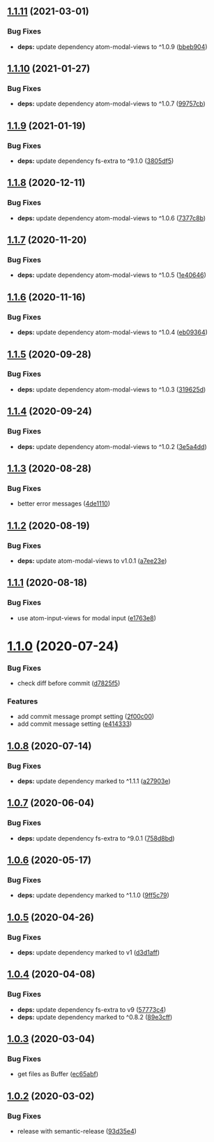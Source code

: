 ## [1.1.11](https://github.com/UziTech/sync-settings-git-location/compare/v1.1.10...v1.1.11) (2021-03-01)


### Bug Fixes

* **deps:** update dependency atom-modal-views to ^1.0.9 ([bbeb904](https://github.com/UziTech/sync-settings-git-location/commit/bbeb90441f338b2d7f8453fb3045f35921ec0c0f))

## [1.1.10](https://github.com/UziTech/sync-settings-git-location/compare/v1.1.9...v1.1.10) (2021-01-27)


### Bug Fixes

* **deps:** update dependency atom-modal-views to ^1.0.7 ([99757cb](https://github.com/UziTech/sync-settings-git-location/commit/99757cbe67f820dd8d55bf572a4e09f67300a0f3))

## [1.1.9](https://github.com/UziTech/sync-settings-git-location/compare/v1.1.8...v1.1.9) (2021-01-19)


### Bug Fixes

* **deps:** update dependency fs-extra to ^9.1.0 ([3805df5](https://github.com/UziTech/sync-settings-git-location/commit/3805df5b07cb1e1023b8db9d734452cc01233ff1))

## [1.1.8](https://github.com/UziTech/sync-settings-git-location/compare/v1.1.7...v1.1.8) (2020-12-11)


### Bug Fixes

* **deps:** update dependency atom-modal-views to ^1.0.6 ([7377c8b](https://github.com/UziTech/sync-settings-git-location/commit/7377c8b7846f7cdee96767d0edb0ad4ccb81d48b))

## [1.1.7](https://github.com/UziTech/sync-settings-git-location/compare/v1.1.6...v1.1.7) (2020-11-20)


### Bug Fixes

* **deps:** update dependency atom-modal-views to ^1.0.5 ([1e40646](https://github.com/UziTech/sync-settings-git-location/commit/1e40646509a313787efe9efce2e2b732470983ea))

## [1.1.6](https://github.com/UziTech/sync-settings-git-location/compare/v1.1.5...v1.1.6) (2020-11-16)


### Bug Fixes

* **deps:** update dependency atom-modal-views to ^1.0.4 ([eb09364](https://github.com/UziTech/sync-settings-git-location/commit/eb09364475d22d9f464ea64daf0580a85a44f898))

## [1.1.5](https://github.com/UziTech/sync-settings-git-location/compare/v1.1.4...v1.1.5) (2020-09-28)


### Bug Fixes

* **deps:** update dependency atom-modal-views to ^1.0.3 ([319625d](https://github.com/UziTech/sync-settings-git-location/commit/319625d335ffa0d501a00c57f949ad67bd1db9ba))

## [1.1.4](https://github.com/UziTech/sync-settings-git-location/compare/v1.1.3...v1.1.4) (2020-09-24)


### Bug Fixes

* **deps:** update dependency atom-modal-views to ^1.0.2 ([3e5a4dd](https://github.com/UziTech/sync-settings-git-location/commit/3e5a4dd2247ba3684e2144b753cc405e3e69895d))

## [1.1.3](https://github.com/UziTech/sync-settings-git-location/compare/v1.1.2...v1.1.3) (2020-08-28)


### Bug Fixes

* better error messages ([4de1110](https://github.com/UziTech/sync-settings-git-location/commit/4de11101701b856eaf7f7eb55f4483d1fe8a50e8))

## [1.1.2](https://github.com/UziTech/sync-settings-git-location/compare/v1.1.1...v1.1.2) (2020-08-19)


### Bug Fixes

* **deps:** update atom-modal-views to v1.0.1 ([a7ee23e](https://github.com/UziTech/sync-settings-git-location/commit/a7ee23e7f3eb943d612b45c7a97db24fe6cc0140))

## [1.1.1](https://github.com/UziTech/sync-settings-git-location/compare/v1.1.0...v1.1.1) (2020-08-18)


### Bug Fixes

* use atom-input-views for modal input ([e1763e8](https://github.com/UziTech/sync-settings-git-location/commit/e1763e8320364c80ac1351f772803f315f069a4c))

# [1.1.0](https://github.com/UziTech/sync-settings-git-location/compare/v1.0.8...v1.1.0) (2020-07-24)


### Bug Fixes

* check diff before commit ([d7825f5](https://github.com/UziTech/sync-settings-git-location/commit/d7825f5606b20ee6a78e5c1666c9a0e61129d82f))


### Features

* add commit message prompt setting ([2f00c00](https://github.com/UziTech/sync-settings-git-location/commit/2f00c00576e7d02538cefeff5c48d037bd78fdcd))
* add commit message setting ([e414333](https://github.com/UziTech/sync-settings-git-location/commit/e4143338cca43527405bb08bea3d1bed4a90d66b))

## [1.0.8](https://github.com/UziTech/sync-settings-git-location/compare/v1.0.7...v1.0.8) (2020-07-14)


### Bug Fixes

* **deps:** update dependency marked to ^1.1.1 ([a27903e](https://github.com/UziTech/sync-settings-git-location/commit/a27903ee6405f26517bae2ae5d67a06a5639072f))

## [1.0.7](https://github.com/UziTech/sync-settings-git-location/compare/v1.0.6...v1.0.7) (2020-06-04)


### Bug Fixes

* **deps:** update dependency fs-extra to ^9.0.1 ([758d8bd](https://github.com/UziTech/sync-settings-git-location/commit/758d8bdfb3e66226d5da4ef9fc9d6113c1abe606))

## [1.0.6](https://github.com/UziTech/sync-settings-git-location/compare/v1.0.5...v1.0.6) (2020-05-17)


### Bug Fixes

* **deps:** update dependency marked to ^1.1.0 ([9ff5c79](https://github.com/UziTech/sync-settings-git-location/commit/9ff5c79ff3be2d24678a2ac7ab9e7b4e9255e06f))

## [1.0.5](https://github.com/UziTech/sync-settings-git-location/compare/v1.0.4...v1.0.5) (2020-04-26)


### Bug Fixes

* **deps:** update dependency marked to v1 ([d3d1aff](https://github.com/UziTech/sync-settings-git-location/commit/d3d1aff0458289a34700ddd8fab6f0e5ffd10610))

## [1.0.4](https://github.com/UziTech/sync-settings-git-location/compare/v1.0.3...v1.0.4) (2020-04-08)


### Bug Fixes

* **deps:** update dependency fs-extra to v9 ([57773c4](https://github.com/UziTech/sync-settings-git-location/commit/57773c45607781ca1071374f54c0212adc0333d7))
* **deps:** update dependency marked to ^0.8.2 ([89e3cff](https://github.com/UziTech/sync-settings-git-location/commit/89e3cff84ef648502bc576a55bc7ef253cd23e47))

## [1.0.3](https://github.com/UziTech/sync-settings-git-location/compare/v1.0.2...v1.0.3) (2020-03-04)


### Bug Fixes

* get files as Buffer ([ec65abf](https://github.com/UziTech/sync-settings-git-location/commit/ec65abfa0150ae1e11cfe4136d3ff469d55987c5))

## [1.0.2](https://github.com/UziTech/sync-settings-git-location/compare/v1.0.1...v1.0.2) (2020-03-02)


### Bug Fixes

* release with semantic-release ([93d35e4](https://github.com/UziTech/sync-settings-git-location/commit/93d35e48dd50f5b412436897ae289c5c555c9861))
